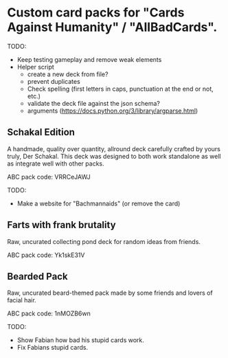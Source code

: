 # Custom card packs for "Cards Against Humanity" / "AllBadCards".

TODO:
- Keep testing gameplay and remove weak elements
- Helper script
  - create a new deck from file?
  - prevent duplicates
  - Check spelling (first letters in caps, punctuation at the end or not, etc.)
  - validate the deck file against the json schema?
  - arguments (https://docs.python.org/3/library/argparse.html)

## Schakal Edition
A handmade, quality over quantity, allround deck carefully crafted by yours truly, Der Schakal.
This deck was designed to both work standalone as well as integrate well with other packs.

ABC pack code: VRRCeJAWJ

TODO:
- Make a website for "Bachmannaids" (or remove the card)

## Farts with frank brutality
Raw, uncurated collecting pond deck for random ideas from friends.

ABC pack code: Yk1skE31V

## Bearded Pack
Raw, uncurated beard-themed pack made by some friends and lovers of facial hair.

ABC pack code: 1nMOZB6wn

TODO:
- Show Fabian how bad his stupid cards work.
- Fix Fabians stupid cards.
